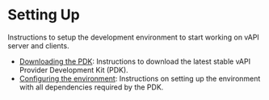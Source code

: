 # Setting Up
Instructions to setup the development environment to start working on vAPI server and clients.

- [Downloading the PDK](downloading_the_pdk.md): Instructions to download the latest stable vAPI Provider Development Kit (PDK).
- [Configuring the environment](configuring_the_environment.md): Instructions on setting up the environment with all dependencies required by the PDK.
